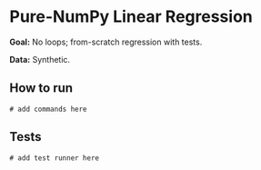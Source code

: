 # Pure-NumPy Linear Regression

**Goal:** No loops; from-scratch regression with tests.

**Data:** Synthetic.

## How to run

```
# add commands here
```

## Tests

```
# add test runner here
```
